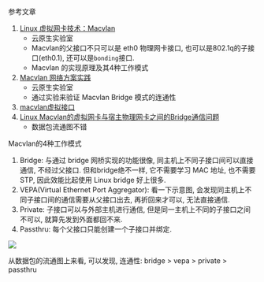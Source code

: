 参考文章

1. [Linux 虚拟网卡技术：Macvlan](https://cloud.tencent.com/developer/article/1495440)
    - 云原生实验室
    - Macvlan的父接口不只可以是 eth0 物理网卡接口, 也可以是802.1q的子接口(eth0.1), 还可以是`bonding`接口.
    - Macvlan 的实现原理及其4种工作模式
2. [Macvlan 网络方案实践](https://cloud.tencent.com/developer/article/1495218)
    - 云原生实验室
    - 通过实验来验证 Macvlan Bridge 模式的连通性
3. [macvlan虚拟接口](https://www.jianshu.com/p/a599d2a9a1ef)
4. [Linux Macvlan的虚拟网卡与宿主物理网卡之间的Bridge通信问题](https://blog.csdn.net/dog250/article/details/81074426)
    - 数据包流通图不错

Macvlan的4种工作模式

1. Bridge: 与通过 bridge 网桥实现的功能很像, 同主机上不同子接口间可以直接通信, 不经过父接口. 但和bridge绝不一样, 它不需要学习 MAC 地址, 也不需要STP, 因此效能比起使用 Linux bridge 好上很多.
2. VEPA(Virtual Ethernet Port Aggregator): 看一下示意图, 会发现同主机上不同子接口间的通信需要从父接口出去, 再折回来才可以, 无法直接通信.
3. Private: 子接口可以与外部主机进行通信, 但是同一主机上不同的子接口之间不可以, 就算先发到外面都回不来.
4. Passthru: 每个父接口只能创建一个子接口并绑定.

![](https://gitee.com/generals-space/gitimg/raw/master/2022/8a685e81ff1dd178120d4e01bcaf5e7d.png)

从数据包的流通图上来看, 可以发现, 连通性: bridge > vepa > private > passthru

